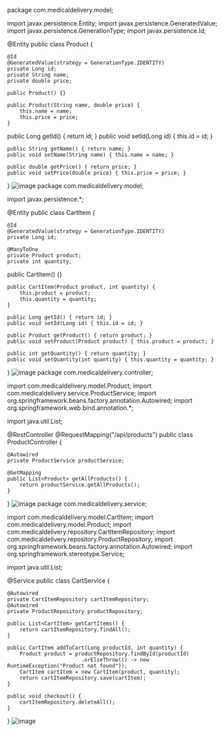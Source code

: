 package com.medicaldelivery.model;

import javax.persistence.Entity;
import javax.persistence.GeneratedValue;
import javax.persistence.GenerationType;
import javax.persistence.Id;

@Entity
public class Product {
    
    @Id
    @GeneratedValue(strategy = GenerationType.IDENTITY)
    private Long id;
    private String name;
    private double price;

    public Product() {}

    public Product(String name, double price) {
        this.name = name;
        this.price = price;
    }
 public Long getId() { return id; }
 public void setId(Long id) { this.id = id; }

    public String getName() { return name; }
    public void setName(String name) { this.name = name; }

    public double getPrice() { return price; }
    public void setPrice(double price) { this.price = price; }
}
![image](https://github.com/user-attachments/assets/169d0776-112a-4cd4-864c-08eb8813b0bf)
package com.medicaldelivery.model;

import javax.persistence.*;

@Entity
public class CartItem {

    @Id
    @GeneratedValue(strategy = GenerationType.IDENTITY)
    private Long id;
    
    @ManyToOne
    private Product product;
    private int quantity;

public CartItem() {}

    public CartItem(Product product, int quantity) {
        this.product = product;
        this.quantity = quantity;
    }

    public Long getId() { return id; }
    public void setId(Long id) { this.id = id; }

    public Product getProduct() { return product; }
    public void setProduct(Product product) { this.product = product; }

    public int getQuantity() { return quantity; }
    public void setQuantity(int quantity) { this.quantity = quantity; }
}
![image](https://github.com/user-attachments/assets/772f8b6e-8c63-41fd-b767-c67a8234ec25)
package com.medicaldelivery.controller;

import com.medicaldelivery.model.Product;
import com.medicaldelivery.service.ProductService;
import org.springframework.beans.factory.annotation.Autowired;
import org.springframework.web.bind.annotation.*;

import java.util.List;

@RestController
@RequestMapping("/api/products")
public class ProductController {

    @Autowired
    private ProductService productService;

    @GetMapping
    public List<Product> getAllProducts() {
        return productService.getAllProducts();
    }
}
![image](https://github.com/user-attachments/assets/643559cf-a55a-4a84-b8bd-3835ba3c9aa5)
package com.medicaldelivery.service;

import com.medicaldelivery.model.CartItem;
import com.medicaldelivery.model.Product;
import com.medicaldelivery.repository.CartItemRepository;
import com.medicaldelivery.repository.ProductRepository;
import org.springframework.beans.factory.annotation.Autowired;
import org.springframework.stereotype.Service;

import java.util.List;

@Service
public class CartService {

    @Autowired
    private CartItemRepository cartItemRepository;
    @Autowired
    private ProductRepository productRepository;

    public List<CartItem> getCartItems() {
        return cartItemRepository.findAll();
    }

    public CartItem addToCart(Long productId, int quantity) {
        Product product = productRepository.findById(productId)
                            .orElseThrow(() -> new RuntimeException("Product not found"));
        CartItem cartItem = new CartItem(product, quantity);
        return cartItemRepository.save(cartItem);
    }

    public void checkout() {
        cartItemRepository.deleteAll();
    }
}
![image](https://github.com/user-attachments/assets/15059e36-23cf-4bed-ba81-bb6f0243abca)




